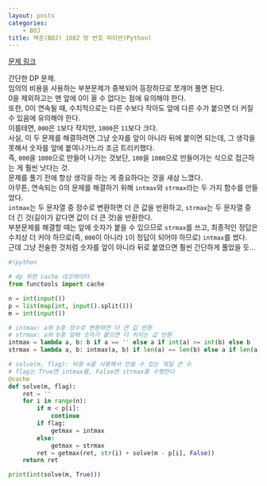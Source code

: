 ```yaml
---
layout: posts
categories:
    - BOJ
title: 백준(BOJ) 1082 방 번호 파이썬(Python)
---
```


[문제 링크](https://www.acmicpc.net/problem/1082)

간단한 DP 문제.  
임의의 비용을 사용하는 부분문제가 중복되어 등장하므로 쪼개어 풀면 된다.  
0을 제외하고는 맨 앞에 0이 올 수 없다는 점에 유의해야 한다.  
또한, 0이 연속될 때, 수치적으로는 다른 수보다 작아도 앞에 다른 수가 붙으면 더 커질 수 있음에 유의해야 한다.  
이를테면, `000`은 `1`보다 작지만, `1000`은 `11`보다 크다.  
사실, 이 두 문제를 해결하려면 그냥 숫자를 앞이 아니라 뒤에 붙이면 되는데, 그 생각을 못해서 숫자를 앞에 붙여나가느라 조금 트리키했다.  
즉, `000`을 `1000`으로 만들어 나가는 것보단, `100`을 `1000`으로 만들어가는 식으로 접근하는 게 훨씬 낫다는 것.  
문제를 풀기 전에 항상 생각을 하는 게 중요하다는 것을 새삼 느꼈다.  
아무튼, 연속되는 0의 문제를 해결하기 위해 `intmax`와 `strmax`라는 두 가지 함수를 만들었다.  
`intmax`는 두 문자열 중 정수로 변환하면 더 큰 값을 반환하고, `strmax`는 두 문자열 중 더 긴 것(길이가 같다면 값이 더 큰 것)을 반환한다.  
부분문제를 해결할 때는 앞에 숫자가 붙을 수 있으므로 `strmax`를 쓰고, 최종적인 정답은 수치상 더 커야 하므로(즉, `000`이 아니라 `1`이 정답이 되어야 하므로) `intmax`를 썼다.  
근데 그냥 전술한 것처럼 숫자를 앞이 아니라 뒤로 붙였으면 훨씬 간단하게 풀었을 듯...  


```python
#!python

# dp 위한 cache 데코레이터
from functools import cache

n = int(input())
p = list(map(int, input().split()))
m = int(input())

# intmax: a와 b중 정수로 변환하면 더 큰 값 반환
# strmax: a와 b중 앞에 숫자가 붙으면 더 커지는 값 반환
intmax = lambda a, b: b if a == '' else a if int(a) >= int(b) else b
strmax = lambda a, b: intmax(a, b) if len(a) == len(b) else a if len(a) > len(b) else b

# solve(m, flag): 비용 m을 사용해서 만들 수 있는 제일 큰 수
# flag는 True면 intmax를, False면 strmax를 수행한다
@cache
def solve(m, flag):
    ret = ''
    for i in range(n):
        if m < p[i]:
            continue
        if flag:
            getmax = intmax
        else:
            getmax = strmax
        ret = getmax(ret, str(i) + solve(m - p[i], False))
    return ret

print(int(solve(m, True)))

```
